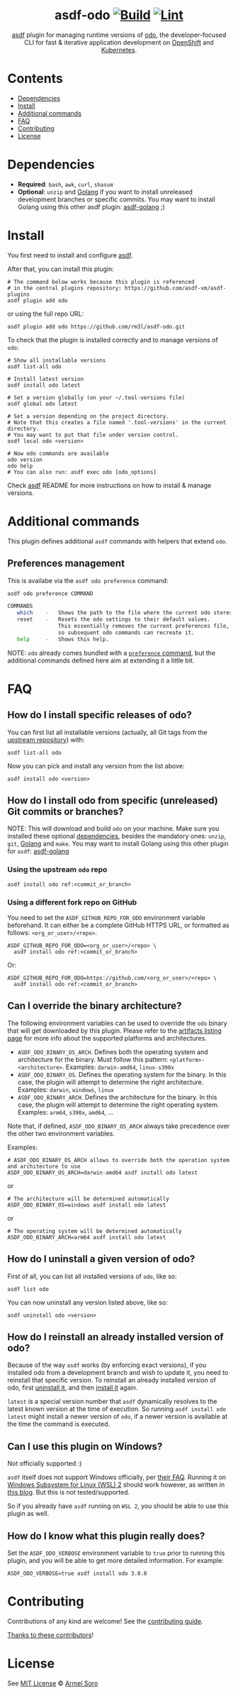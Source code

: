 <div align="center">

# asdf-odo [![Build](https://github.com/rm3l/asdf-odo/actions/workflows/build.yml/badge.svg)](https://github.com/rm3l/asdf-odo/actions/workflows/build.yml) [![Lint](https://github.com/rm3l/asdf-odo/actions/workflows/lint.yml/badge.svg)](https://github.com/rm3l/asdf-odo/actions/workflows/lint.yml)


[asdf](https://asdf-vm.com) plugin for managing runtime versions of [odo](https://odo.dev), the developer-focused CLI for fast & iterative application development on [OpenShift](https://www.redhat.com/en/technologies/cloud-computing/openshift) and [Kubernetes](https://kubernetes.io/).

</div>

# Contents

- [Dependencies](#dependencies)
- [Install](#install)
- [Additional commands](#additional-commands)
- [FAQ](#FAQ)
- [Contributing](#contributing)
- [License](#license)

# Dependencies

- **Required**: `bash`, `awk`, `curl`, `shasum`
- **Optional**: `unzip` and [Golang](https://go.dev/doc/install) if you want to install unreleased development branches or specific commits. You may want to install Golang using this other asdf plugin: [asdf-golang](https://github.com/kennyp/asdf-golang) ;)

# Install

You first need to install and configure [asdf](https://asdf-vm.com/guide/getting-started.html#_1-install-dependencies).

After that, you can install this plugin:

```shell
# The command below works because this plugin is referenced
# in the central plugins repository: https://github.com/asdf-vm/asdf-plugins
asdf plugin add odo
```

or using the full repo URL:

```shell
asdf plugin add odo https://github.com/rm3l/asdf-odo.git
```

To check that the plugin is installed correctly and to manage versions of `odo`:

```shell
# Show all installable versions
asdf list-all odo

# Install latest version
asdf install odo latest

# Set a version globally (on your ~/.tool-versions file)
asdf global odo latest

# Set a version depending on the project directory.
# Note that this creates a file named '.tool-versions' in the current directory.
# You may want to put that file under version control.
asdf local odo <version>

# Now odo commands are available
odo version
odo help
# You can also run: asdf exec odo [odo_options]
```

Check [asdf](https://github.com/asdf-vm/asdf) README for more instructions on how to
install & manage versions.

# Additional commands

This plugin defines additional `asdf` commands with helpers that extend `odo`.

## Preferences management

This is availabe via the `asdf odo preference` command:

```sh
asdf odo preference COMMAND

COMMANDS
   which    -   Shows the path to the file where the current odo stores its settings.
   reset    -   Resets the odo settings to their default values.
                This essentially removes the current preferences file,
                so subsequent odo commands can recreate it.
   help     -   Shows this help.

```

NOTE:  `odo` already comes bundled with a [`preference` command](https://odo.dev/docs/command-reference/preference), but the additional commands defined here aim at extending it a little bit.

# FAQ

## How do I install specific releases of odo?

You can first list all installable versions (actually, all Git tags from the [upstream repository](https://github.com/redhat-developer/odo)) with:
```shell
asdf list-all odo
```

Now you can pick and install any version from the list above:
```shell
asdf install odo <version>
```

## How do I install odo from specific (unreleased) Git commits or branches?

NOTE: This will download and build `odo` on your machine. Make sure you installed these optional [dependencies](README.md#dependencies), besides the mandatory ones: `unzip`, `git`, [Golang](https://go.dev/doc/install) and `make`.
You may want to install Golang using this other plugin for `asdf`: [asdf-golang](https://github.com/kennyp/asdf-golang)

### Using the upstream `odo` repo
```shell
asdf install odo ref:<commit_or_branch>
```

### Using a different fork repo on GitHub
You need to set the `ASDF_GITHUB_REPO_FOR_ODO` environment variable beforehand. It can either be a complete GitHub HTTPS URL, or formatted as follows: `<org_or_user>/<repo>`.

```shell
ASDF_GITHUB_REPO_FOR_ODO=<org_or_user>/<repo> \
  asdf install odo ref:<commit_or_branch>
```

Or:

```shell
ASDF_GITHUB_REPO_FOR_ODO=https://github.com/<org_or_user>/<repo> \
  asdf install odo ref:<commit_or_branch>
```

## Can I override the binary architecture?

The following environment variables can be used to override the `odo` binary that will get downloaded by this plugin.
Please refer to the [artifacts listing page](https://developers.redhat.com/content-gateway/rest/mirror/pub/openshift-v4/clients/odo) for more info about the supported platforms and architectures.

- `ASDF_ODO_BINARY_OS_ARCH`. Defines both the operating system and architecture for the binary. Must follow this pattern: `<platform>-<architecture>`. Examples: `darwin-amd64`, `linux-s390x`
- `ASDF_ODO_BINARY_OS`. Defines the operating system for the binary. In this case, the plugin will attempt to determine the right architecture. Examples: `darwin`, `windows`, `linux`
- `ASDF_ODO_BINARY_ARCH`. Defines the architecture for the binary. In this case, the plugin will attempt to determine the right operating system. Examples: `arm64`, `s390x`, `amd64`, ...

Note that, if defined, `ASDF_ODO_BINARY_OS_ARCH` always take precedence over the other two environment variables.

Examples:

```shell
# ASDF_ODO_BINARY_OS_ARCH allows to override both the operation system and architecture to use
ASDF_ODO_BINARY_OS_ARCH=darwin-amd64 asdf install odo latest
```

or

```shell
# The architecture will be determined automatically
ASDF_ODO_BINARY_OS=windows asdf install odo latest
```

or

```shell
# The operating system will be determined automatically
ASDF_ODO_BINARY_ARCH=arm64 asdf install odo latest
```

## How do I uninstall a given version of odo?

First of all, you can list all installed versions of `odo`, like so:
```shell
asdf list odo
```

You can now uninstall any version listed above, like so:
```shell
asdf uninstall odo <version>
```

## How do I reinstall an already installed version of odo?
Because of the way `asdf` works (by enforcing exact versions), if you installed odo from a development branch and wish to update it, you need to reinstall that specific version.
To reinstall an already installed version of odo, first [uninstall it](README.md#how-do-i-uninstall-a-given-version-of-odo), and then [install it](README.md#install) again.

`latest` is a special version number that `asdf` dynamically resolves to the latest known version at the time of execution. So running `asdf install odo latest` might install a newer version of `odo`, if a newer version is available at the time the command is executed.

## Can I use this plugin on Windows?
Not officially supported :)

`asdf` itself does not support Windows officially, per [their FAQ](http://asdf-vm.com/learn-more/faq.html#faq).
Running it on [Windows Subsystem for Linux (WSL) 2](https://docs.microsoft.com/en-us/windows/wsl/about) should work however, as written in [this blog](https://www.joshfinnie.com/blog/setting_up_wsl_with_asdf/). But this is not tested/supported.

So if you already have `asdf` running on `WSL 2`, you should be able to use this plugin as well.

## How do I know what this plugin really does?

Set the `ASDF_ODO_VERBOSE` environment variable to `true` prior to running this plugin,
and you will be able to get more detailed information. For example:

```shell
ASDF_ODO_VERBOSE=true asdf install odo 3.0.0
```

# Contributing

Contributions of any kind are welcome! See the [contributing guide](contributing.md).

[Thanks to these contributors](https://github.com/rm3l/asdf-odo/graphs/contributors)!

# License

See [MIT License](LICENSE) © [Armel Soro](https://github.com/rm3l/)
